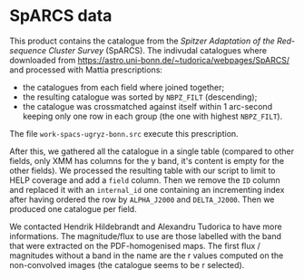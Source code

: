 # SpARCS data

This product contains the catalogue from the *Spitzer Adaptation of the
Red-sequence Cluster Survey* (SpARCS).  The indivudal catalogues where
downloaded from https://astro.uni-bonn.de/~tudorica/webpages/SpARCS/ and
processed with Mattia prescriptions:

- the catalogues from each field where joined together;
- the resulting catalogue was sorted by ``NBPZ_FILT`` (descending);
- the catalogue was crossmatched against itself within 1 arc-second keeping only
  one row in each group (the one with highest ``NBPZ_FILT``).

The file ``work-spacs-ugryz-bonn.src`` execute this prescription.

After this, we gathered all the catalogue in a single table (compared to other
fields, only XMM has columns for the y band, it's content is empty for the other
fields).  We processed the resulting table with our script to limit to HELP
coverage and add a ``field`` column.  Then we remove the ``ID`` column and
replaced it with an ``internal_id`` one containing an incrementing index after
having ordered the row by ``ALPHA_J2000`` and ``DELTA_J2000``.  Then we produced
one catalogue per field.

We contacted Hendrik Hildebrandt and Alexandru Tudorica to have more
informations. The magnitude/flux to use are those labelled with the band that
were extracted on the PDF-homogenised maps. The first flux / magnitudes without
a band in the name are the r values computed on the non-convolved images (the
catalogue seems to be r selected).
